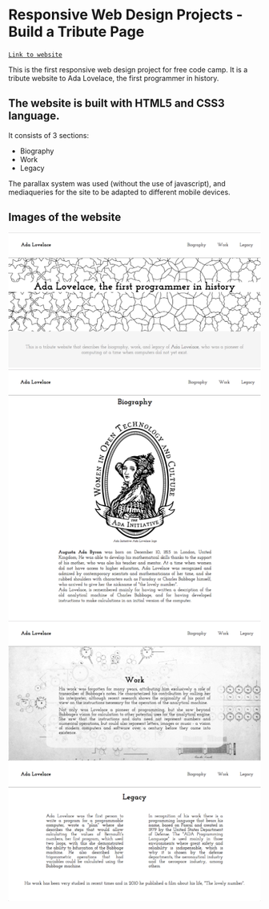 # Responsive Web Design Projects - Build a Tribute Page

[`Link to website`](https://natcancein.github.io/FreeCodeCamp/ResponsiveWebDesignProjects/ada-lovelace/)


This is the first responsive web design project for free code camp.
It is a tribute website to Ada Lovelace, the first programmer in history.


## The website is built with HTML5 and CSS3 language.

It consists of 3 sections:
- Biography
- Work
- Legacy

The parallax system was used (without the use of javascript), and mediaqueries for the site to be adapted to different mobile devices.


## Images of the website

![intro-tribute-page](screens/intro.png)
![biography-tribute-page](screens/biography.png)
![work-tribute-page](screens/work.png)
![legacy-tribute-page](screens/legacy.png)